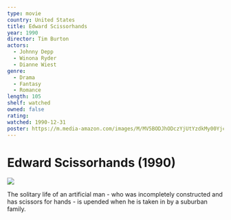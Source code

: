 ```yaml
---
type: movie
country: United States
title: Edward Scissorhands
year: 1990
director: Tim Burton
actors:
  - Johnny Depp
  - Winona Ryder
  - Dianne Wiest
genre:
  - Drama
  - Fantasy
  - Romance
length: 105
shelf: watched
owned: false
rating:
watched: 1990-12-31
poster: https://m.media-amazon.com/images/M/MV5BODJhODczYjUtYzdkMy00Yjc4LTllNWMtZTQ3MDZlYWZjYWEzXkEyXkFqcGc@._V1_SX300.jpg
---
```


# Edward Scissorhands (1990)

![](https://m.media-amazon.com/images/M/MV5BODJhODczYjUtYzdkMy00Yjc4LTllNWMtZTQ3MDZlYWZjYWEzXkEyXkFqcGc@._V1_SX300.jpg)

The solitary life of an artificial man - who was incompletely constructed and has scissors for hands - is upended when he is taken in by a suburban family.